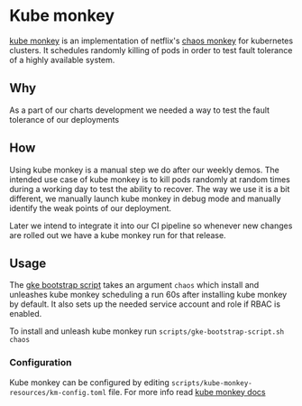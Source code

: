# Kube monkey

[kube monkey](https://github.com/asobti/kube-monkey) is an implementation of netflix's [chaos monkey](https://github.com/Netflix/chaosmonkey) for kubernetes clusters. It schedules randomly killing of pods
in order to test fault tolerance of a highly available system.

## Why

As a part of our charts development we needed a way to test the fault tolerance of our deployments

## How

Using kube monkey is a manual step we do after our weekly demos. The intended use case of kube monkey is
to kill pods randomly at random times during a working day to test the ability to recover. The way we use it
is a bit different, we manually launch kube monkey in debug mode and manually identify the weak points of our deployment.

Later we intend to integrate it into our CI pipeline so whenever new changes are rolled out we have a kube monkey run for that
release.


## Usage

The [gke bootstrap script](../../scripts/gke_bootstrap_script.sh) takes an argument `chaos` which install and unleashes kube monkey
scheduling a run 60s after installing kube monkey by default. It also sets up the needed service account and role if RBAC is enabled.

To install and unleash kube monkey run `scripts/gke-bootstrap-script.sh chaos`

### Configuration

Kube monkey can be configured by editing `scripts/kube-monkey-resources/km-config.toml` file. For more info read [kube monkey docs](https://github.com/asobti/kube-monkey#configuring)
